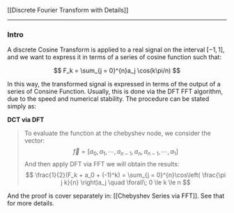 [[Discrete Fourier Transform with Details]]


---
### **Intro**

A discrete Cosine Transform is applied to a real signal on the interval $[-1, 1]$, and we want to express it in terms of a series of cosine function such that: 


$$
F_k = \sum_{j = 0}^{n}a_j \cos(k\pi/n)
$$

In this way, the transformed signal is expressed in terms of the output of a series of Consine Function. Usually, this is done via the DFT FFT algorithm, due to the speed and numerical stability. The procedure can be stated simply as: 


**DCT via DFT**

> To evaluate the function at the chebyshev node, we consider the vector: 
> $$
> \vec{f} = [a_0, a_1, \cdots, a_{n - 1}, a_n, a_{n - 1}, \cdots, a_1]
> $$
> And then apply DFT via FFT we will obtain the results: 
> $$
> \frac{1}{2}(F_k + a_0 + (-1)^k)
>         = 
> \sum_{j = 0}^{n}\cos\left(
>     \frac{\pi j k}{n}
> \right)a_j \quad \forall\; 0 \le k \le n
> $$


And the proof is cover separately in: [[Chebyshev Series via FFT]]. See that for more details. 

